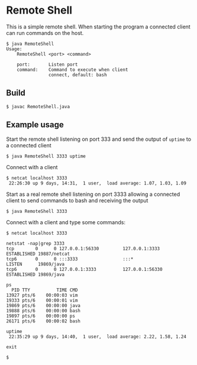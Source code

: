 
# Remote Shell


This is a simple remote shell. When starting the program a connected client can
run commands on the host.

    $ java RemoteShell 
    Usage:
        RemoteShell <port> <command>

        port:		Listen port
        command:	Command to execute when client
                    connect, default: bash

## Build

    $ javac RemoteShell.java

## Example usage

Start the remote shell listening on port 333 and send the output of `uptime`
to a connected client

    $ java RemoteShell 3333 uptime

Connect with a client

    $ netcat localhost 3333
     22:26:30 up 9 days, 14:31,  1 user,  load average: 1.07, 1.03, 1.09

Start as a real remote shell listening on port 3333 allowing a connected client
to send commands to bash and receiving the output

    $ java RemoteShell 3333

Connect with a client and type some commands:

    $ netcat localhost 3333

    netstat -nap|grep 3333
    tcp        0      0 127.0.0.1:56330         127.0.0.1:3333          ESTABLISHED 19887/netcat
    tcp6       0      0 :::3333                 :::*                    LISTEN      19869/java
    tcp6       0      0 127.0.0.1:3333          127.0.0.1:56330         ESTABLISHED 19869/java

    ps
      PID TTY          TIME CMD
    13927 pts/6    00:00:03 vim
    19333 pts/6    00:00:01 vim
    19869 pts/6    00:00:00 java
    19888 pts/6    00:00:00 bash
    19897 pts/6    00:00:00 ps
    26171 pts/6    00:00:02 bash

    uptime
     22:35:29 up 9 days, 14:40,  1 user,  load average: 2.22, 1.58, 1.24

    exit

    $

